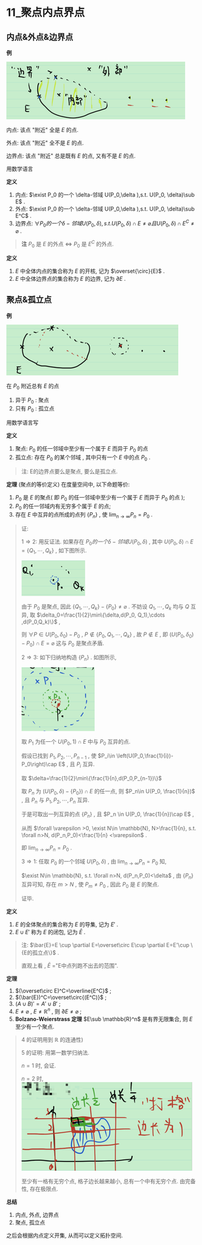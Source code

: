 # 11_聚点内点界点

## 内点&外点&边界点

**例** 

![image-20211215221302190](11_聚点内点界点.assets/image-20211215221302190.png)

内点: 该点 "附近" 全是 $E$ 的点.

外点: 该点 "附近" 全不是 $E$ 的点.

边界点: 该点 "附近" 总是既有 $E$ 的点, 又有不是 $E$ 的点.

用数学语言

**定义** 

1. 内点: $\exist P_0 的一个 \delta-邻域 U(P_0,\delta ),s.t. U(P_0, \delta)\sub E$ .
2. 外点: $\exist P_0 的一个 \delta-邻域 U(P_0,\delta ),s.t. U(P_0, \delta)\sub E^C$ .
3. 边界点: $\forall P_0 的一个 \delta-邻域 U(P_0,\delta ),s.t. U(P_0, \delta)\cap E \ne \varnothing 且 U(P_0, \delta)\cap E^C \ne \varnothing$ .

> **注** $P_0$ 是 $E$ 的外点 $\Leftrightarrow$ $P_0$ 是 $E^C$ 的外点.

**定义** 

1. $E$ 中全体内点的集合称为 $E$ 的开核, 记为 $\overset{\circ}{E}$ .
2. $E$ 中全体边界点的集合称为 $E$ 的边界, 记为 $\partial E$ .

## 聚点&孤立点

**例** 

![image-20211215225601210](11_聚点内点界点.assets/image-20211215225601210.png)

在 $P_0$ 附近总有 $E$ 的点

1. 异于 $P_0$ : 聚点
2. 只有 $P_0$ : 孤立点

用数学语言写

**定义** 

1. 聚点: $P_0$ 的任一邻域中至少有一个属于 $E$ 而异于 $P_0$ 的点
2. 孤立点: 存在 $P_0$ 的某个邻域 , 其中只有一个 $E$ 中的点 $P_0$ .

> 注: E的边界点要么是聚点, 要么是孤立点.

**定理** (聚点的等价定义) 在度量空间中, 以下命题等价: 

1. $P_0$ 是 $E$ 的聚点( 即 $P_0$ 的任一邻域中至少有一个属于 $E$ 而异于 $P_0$ 的点 );
2. $P_0$ 的任一邻域内有无穷多个属于 $E$ 的点;
3. 存在 $E$ 中互异的点所成的点列 $\{P_n\}$ , 使 $\lim_{n\to \infty} P_n=P_0$ .

> 证: 
>
> $1\Rightarrow 2$: 用反证法. 如果存在 $P_0 的一个 \delta-邻域U(P_0,\delta )$ , 其中 $U(P_0,\delta )\cap E=\{Q_1,\cdots, Q_k\}$ , 如下图所示.
>
> ![image-20211215231040327](11_聚点内点界点.assets/image-20211215231040327.png)
>
> 由于 $P_0$ 是聚点, 因此 $\{Q_1,\cdots, Q_k\}-\{P_0\}\ne \varnothing$ . 不妨设 $Q_1,\cdots, Q_k$ 均与 $Q$ 互异, 取 $\delta_0=\frac{1}{2}\min\{\delta,d(P_0, Q_1),\cdots ,d(P_0,Q_k)\}$ ,
>
> 则 $\forall P\in U(P_0, \delta_0)-P_0$ , $P\notin \{P_0,Q_1,\cdots , Q_k\}$ , 故 $P\notin E$ , 即 $(U(P_0, \delta_0)-P_0)\cap E=\varnothing$ 这与 $P_0$ 是聚点矛盾.
>
> $2\Rightarrow 3$: 如下归纳地构造 $\{P_n\}$ . 如图所示,
>
> ![image-20211215232150126](11_聚点内点界点.assets/image-20211215232150126.png)
>
> 取 $P_1$ 为任一个 $U(P_0,1)\cap E$ 中与 $P_0$ 互异的点. 
>
> 假设已找到 $P_1,P_2,\cdots,P_{n-1}$ , 使 $P_i\in \left(U(P_0,\frac{1}{i})-P_0\right)\cap E$ , 且 $P_i$ 互异.
>
> 取 $\delta=\frac{1}{2}\min\{\frac{1}{n},d(P_0,P_{n-1})\}$ 
>
> 取 $P_n$ 为 $\left(U(P_0,\delta)-\{P_0\}\right)\cap E$ 的任一点, 则 $P_n\in U(P_0, \frac{1}{n})$ , 且 $P_n$ 与 $P_1,P_2,\cdots,P_n$ 互异.
>
> 于是可取出一列互异的点 $\{P_n\}$ , 且 $P_n \in U(P_0, \frac{1}{n})\cap E$ ,
>
> 从而 $\forall \varepsilon >0, \exist N\in \mathbb{N}, N>\frac{1}{n}, s.t. \forall n>N, d(P_n,P_0)<\frac{1}{n} <\varepsilon$ . 
>
> 即 $\lim_{n\to \infty} P_n=P_0$ .
>
> $3\Rightarrow 1$: 任取 $P_0$ 的一个邻域 $U(P_0, \delta)$ , 由 $\lim_{n\to \infty} P_n=P_0$ 知,
>
> $\exist N\in \mathbb{N}, s.t. \forall n>N, d(P_n,P_0)<\delta$ , 由 $\{P_n\}$互异可知, 存在 $m>N$ , 使 $P_m \ne P_0$ , 因此 $P_0$ 是 $E$ 的聚点. 
>
> 证毕.

**定义** 

1. $E$ 的全体聚点的集合称为 $E$ 的导集, 记为 $E'$ .
2. $E\cup E'$ 称为 $E$ 的闭包, 记为 $\bar{E}$ .

> 注: $\bar{E}=E \cup \partial E=\overset\circ E\cup \partial E=E'\cup \{E的孤立点\}$ .
>
> 直观上看 , $\bar{E}$ ="E中点列跑不出去的范围".

**定理** 

1. $(\overset\circ E)^C=\overline{E^C}$ ;
2. $(\bar{E})^C=\overset\circ{(E^C)}$ ;
3. $(A\cup B)'=A'\cup B'$ ;
4. $E\ne \varnothing$ , $E\ne \mathbb{R}^n$ , 则 $\partial E \ne \varnothing$ ;
5. **Bolzano-Weierstrass 定理** $E\sub \mathbb{R}^n$ 是有界无限集合, 则 $E$ 至少有一个聚点.

> 4 的证明用到 $\mathbb{R}$ 的连通性)
>
> 5 的证明: 用第一数学归纳法.
>
> $n=1$ 时, 会证.
>
> $n=2$ 时, ![image-20211216094857451](11_聚点内点界点.assets/image-20211216094857451.png)
>
> 至少有一格有无穷个点, 格子边长越来越小, 总有一个中有无穷个点. 由完备性, 存在极限点.

**总结** 

1. 内点, 外点, 边界点
2. 聚点, 孤立点

之后会根据内点定义开集, 从而可以定义拓扑空间.




